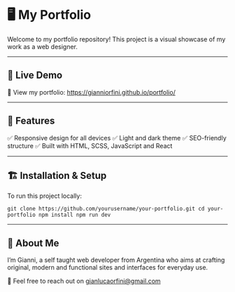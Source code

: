 # 🖥️ My Portfolio

Welcome to my portfolio repository! This project is a visual showcase of my work as a web designer.

-----

## 🚀 Live Demo

🔗 View my portfolio: https://gianniorfini.github.io/portfolio/

-----

## 📂 Features

✅ Responsive design for all devices
✅ Light and dark theme
✅ SEO-friendly structure
✅ Built with HTML, SCSS, JavaScript and React

-----

## 🏗️ Installation & Setup

To run this project locally:

`git clone https://github.com/yourusername/your-portfolio.git
cd your-portfolio
npm install
npm run dev`

-----

## 📝 About Me

I’m Gianni, a self taught web developer from Argentina who aims at crafting original, modern and functional sites and interfaces for everyday use.

📧 Feel free to reach out on gianlucaorfini@gmail.com
